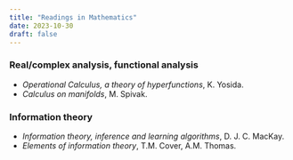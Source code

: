 ```yaml
---
title: "Readings in Mathematics"
date: 2023-10-30
draft: false
---
```


### Real/complex analysis, functional analysis
- *Operational Calculus, a theory of hyperfunctions*, K. Yosida.
- *Calculus on manifolds*, M. Spivak.

### Information theory
- *Information theory, inference and learning algorithms*,  D. J. C. MacKay. 
- *Elements of information theory*, T.M. Cover, A.M. Thomas.
